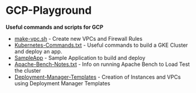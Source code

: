 # GCP-Playground
**Useful commands and scripts for GCP**

* [make-vpc.sh](make-vpc.sh) - Create new VPCs and Firewall Rules
* [Kubernetes-Commands.txt](Kubernetes-Commands.txt) - Useful commands to build a GKE Cluster and deploy an app.
* [SampleApp](SampleApp) - Sample Application to build and deploy
* [Apache-Bench-Notes.txt](Apache-Bench-Notes.txt) - Info on running Apache Bench to Load Test the cluster
* [Deployment-Manager-Templates](Deployment-Manager-Templates) - Creation of Instances and VPCs using Deployment Manager Templates


